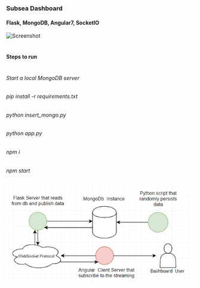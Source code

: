 ### Subsea Dashboard
#### Flask, MongoDB, Angular7, SocketIO

![Screenshot](dashboard-subsea.gif)
#
#### Steps to run
#
###### Start a local MongoDB server
###### pip install -r requirements.txt
###### python insert_mongo.py
###### python app.py
###### npm i
###### npm start
![Screenshot](architecture.png)
